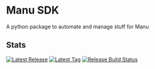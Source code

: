 # Manu SDK

A python package to automate and manage stuff for Manu

## Stats

<div>
  <a href="https://github.com/ManpreetShuann/manu-sdk/releases"><img src="https://img.shields.io/github/v/release/manpreetshuann/manu-sdk" alt="Latest Release" /></a>
  <a href="https://github.com/ManpreetShuann/manu-sdk/tags"><img src="https://img.shields.io/github/v/tag/manpreetshuann/manu-sdk" alt="Latest Tag" /></a>
  <a href="https://github.com/ManpreetShuann/manu-sdk/actions/workflows/release.yml"><img src="https://img.shields.io/github/actions/workflow/status/manpreetshuann/manu-sdk/release.yml?logo=github&label=release%20build" alt="Release Build Status" /></a>
</div>
